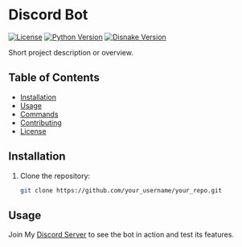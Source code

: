 # Discord Bot 

[![License](https://img.shields.io/badge/license-BSD%202--Clause-blue.svg)](https://github.com/your_username/your_repo/blob/main/LICENSE)
[![Python Version](https://img.shields.io/badge/python-3.8%2B-blue)](https://www.python.org/downloads/release/python-380/)
[![Disnake Version](https://img.shields.io/badge/disnake-latest-blue)]([https://github.com/eunwoo1104/disnake](https://docs.disnake.dev/en/stable/#))

Short project description or overview.

## Table of Contents

- [Installation](#installation)
- [Usage](#usage)
- [Commands](#commands)
- [Contributing](#contributing)
- [License](#license)

## Installation

1. Clone the repository:
   ```sh
   git clone https://github.com/your_username/your_repo.git

## Usage
   Join My [Discord Server](https://discord.gg/VWvtfPhS8K) to see the bot in action and test its features.

